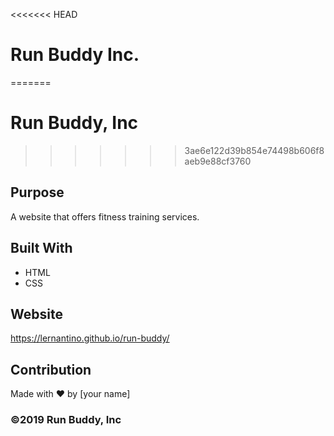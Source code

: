 <<<<<<< HEAD
# Run Buddy Inc.
=======
# Run Buddy, Inc
>>>>>>> 3ae6e122d39b854e74498b606f8aeb9e88cf3760

## Purpose
A website that offers fitness training services. 

## Built With
* HTML
* CSS

## Website
https://lernantino.github.io/run-buddy/

## Contribution
Made with ❤️ by [your name]

### ©️2019 Run Buddy, Inc 
